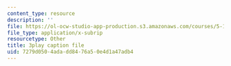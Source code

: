```yaml
---
content_type: resource
description: ''
file: https://ol-ocw-studio-app-production.s3.amazonaws.com/courses/5-112-principles-of-chemical-science-fall-2005/7279d0504adadd8476a50e4d1a47adb4_u95Cxl2IeNc.srt
file_type: application/x-subrip
resourcetype: Other
title: 3play caption file
uid: 7279d050-4ada-dd84-76a5-0e4d1a47adb4
---
```

